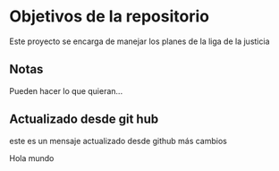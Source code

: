 # Objetivos de la repositorio

Este proyecto se encarga de manejar los planes de la liga de la justicia


## Notas
Pueden hacer lo que quieran...
## Actualizado desde git hub
este es un mensaje actualizado desde github
más cambios

Hola mundo
